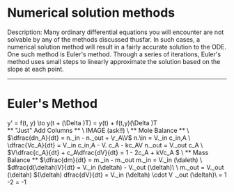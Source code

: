 # Numerical solution methods

Description: Many ordinary differential equations you will encounter are not solvable by any of the methods discussed thusfar. In such cases, a numerical solution method will result in a fairly accurate solution to the ODE. One such method is Euler's method. Through a series of iterations, Euler's method uses small steps to linearly approximate the solution based on the slope at each point. 
***
# Euler's Method
y' = f(t, y) \to y(t + \(\Delta \)T) = y(t) + f(t,y)\(\Delta \)T \
** "Just" Add Columns ** \\
IMAGE (ask!!) \\
** Mole Balance ** \\
$\dfrac{dn_A}{dt} = n\.\_in - n\.\_out + \r_A\V\$
n\.\in = V\.\_in c_in,A \\
\dfrac{Vc_A}{dt} = V\._in c_in,A - V\. c_A - kc_AV
n\.\_out = V\._out c_A \\
$V\dfrac{c_A}{dt} + c_A\dfrac{dV}{dt} = 1 - 2c_A + kVc_A $ \\
** Mass Balance **
$\dfrac{dm}{dt} = m\._in - m\._out
m\.\_in = V\.\_in \(\daleth) \\
$dfrac{d\(\deltah)V}{dt} = V\.\_in \(\deltah) - V\.\_out \(\deltah)\ \\
m\.\_out = V\.\_out \(\deltah)
$\(\deltah) dfrac{dV}{dt} = V\.\_in \(\deltah) \cdot V \.\_out \(\deltah)\ = 1 -2 = -1
